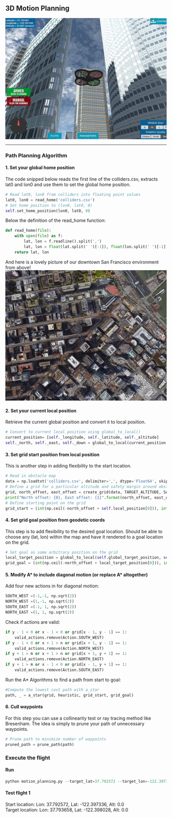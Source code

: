 ## 3D Motion Planning
![Quad Image](./misc/enroute.png)

---

### Path Planning Algorithm

#### 1. Set your global home position
The code snipped below reads the first line of the colliders.csv, extracts lat0 and lon0 and use them to set the global home position.

```python
# Read lat0, lon0 from colliders into floating point values
lat0, lon0 = read_home('colliders.csv')
# Set home position to (lon0, lat0, 0)
self.set_home_position(lon0, lat0, 0)
```   

Below the definition of the read_home function:

```python
def read_home(file):
    with open(file) as f:
        lat, lon = f.readline().split(',')
        lat, lon = float(lat.split(' ')[-1]), float(lon.split(' ')[-1])
    return lat, lon
```  

And here is a lovely picture of our downtown San Francisco environment from above!
![Map of SF](./misc/map.png)

#### 2. Set your current local position
Retrieve the current global position and convert it to local position.

```python
# Convert to current local position using global_to_local()
current_position= [self._longitude, self._latitude, self._altitude]
self._north, self._east, self._down = global_to_local(current_position, self.global_home)
```

#### 3. Set grid start position from local position
This is another step in adding flexibility to the start location. 

```python
# Read in obstacle map
data = np.loadtxt('colliders.csv', delimiter=',', dtype='Float64', skiprows=2)
# Define a grid for a particular altitude and safety margin around obstacles
grid, north_offset, east_offset = create_grid(data, TARGET_ALTITUDE, SAFETY_DISTANCE)
print("North offset: {0}, East offset: {1}".format(north_offset, east_offset))
# Define starting point on the grid
grid_start = (int(np.ceil(-north_offset + self.local_position[0])), int(np.ceil(-east_offset + self.local_position[1])))
```

#### 4. Set grid goal position from geodetic coords
This step is to add flexibility to the desired goal location. Should be able to choose any (lat, lon) within the map and have it rendered to a goal location on the grid.

```python
# Set goal as some arbitrary position on the grid
local_target_position = global_to_local(self.global_target_position, self.global_home)
grid_goal = (int(np.ceil(-north_offset + local_target_position[0])), int(np.ceil(-east_offset + local_target_position[1])))
```

#### 5. Modify A* to include diagonal motion (or replace A* altogether)
Add four new actions in for diagonal motion:

```python
SOUTH_WEST =(-1,-1, np.sqrt(2))
NORTH_WEST =(1,-1, np.sqrt(2))
SOUTH_EAST =(-1, 1, np.sqrt(2))
NORTH_EAST =(1, 1, np.sqrt(2)) 
```
Check if actions are valid:

```python
if y - 1 < 0 or x - 1 < 0 or grid[x - 1, y - 1] == 1:
    valid_actions.remove(Action.SOUTH_WEST)
if y - 1 < 0 or x + 1 > n or grid[x + 1, y - 1] == 1:
    valid_actions.remove(Action.NORTH_WEST)
if y + 1 > m or x + 1 > n or grid[x + 1, y + 1] == 1:
    valid_actions.remove(Action.NORTH_EAST)
if y + 1 > m or x - 1 < 0 or grid[x - 1, y + 1] == 1:
    valid_actions.remove(Action.SOUTH_EAST)
```
Run the A* Algorithms to find a path from start to goal:

```python
#Compute the lowest cost path with a_star
path, _ = a_star(grid, heuristic, grid_start, grid_goal)
```

#### 6. Cull waypoints 
For this step you can use a collinearity test or ray tracing method like Bresenham. The idea is simply to prune your path of unnecessary waypoints. 

```python
# Prune path to minimize number of waypoints
pruned_path = prune_path(path)
```

### Execute the flight

#### Run
```python
python motion_planning.py --target_lat=37.792572 --target_lon=-122.397336 --target_alt=0.
```

#### Test flight 1
Start location:   Lon: 37.792572, Lat: -122.397336, Alt: 0.0 <br>
Target location:  Lon: 37.793658, Lat: -122.398028, Alt: 0.0
